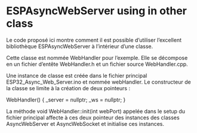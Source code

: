 # ESPAsyncWebServer using in other class


Le code proposé ici montre comment il est possible d’utiliser l’excellent bibliothèque ESPAsyncWebServer à l’intérieur d’une classe.

Cette classe est nommée WebHandler pour l’exemple. Elle se décompose en un fichier d’entête  WebHandler.h et un fichier source WebHandler.cpp.

Une instance de classe est créée dans le fichier principal ESP32_Async_Web_Server.ino et nommée webHandler. Le constructeur de la classe se limite à la création de deux pointeurs :

WebHandler() {
  _server = nullptr;
  _ws = nullptr;
}

La méthode void WebHandler::init(int webPort) appelée dans le setup du fichier principal affecte à ces deux pointeur des instances des classes AsyncWebServer et AsyncWebSocket et initialise ces instances.


